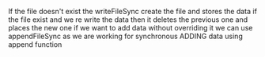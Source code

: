  If the file doesn't exist the writeFileSync create the file and stores the data 
 if the file exist and we re write the data then it deletes the previous one and places the new one 
 if we want to add data without overriding it  we can use appendFileSync as we are working for synchronous ADDING data using append function 